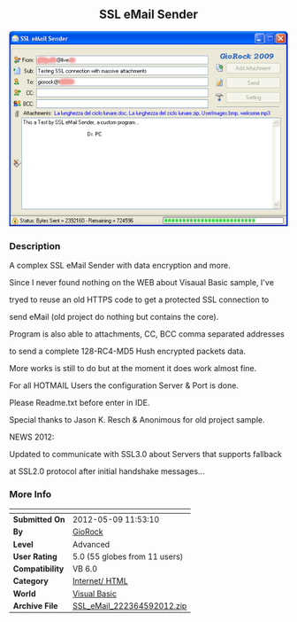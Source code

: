﻿<div align="center">

## SSL eMail Sender

<img src="PIC2009324161287201.gif">
</div>

### Description

A complex SSL eMail Sender with data encryption and more.

Since I never found nothing on the WEB about Visaual Basic sample, I've

tryed to reuse an old HTTPS code to get a protected SSL connection to

send eMail (old project do nothing but contains the core).

Program is also able to attachments, CC, BCC comma separated addresses

to send a complete 128-RC4-MD5 Hush encrypted packets data.

More works is still to do but at the moment it does work almost fine.

For all HOTMAIL Users the configuration Server & Port is done.

Please Readme.txt before enter in IDE.

Special thanks to Jason K. Resch & Anonimous for old project sample.

NEWS 2012:

Updated to communicate with SSL3.0 about Servers that supports fallback

at SSL2.0 protocol after initial handshake messages...
 
### More Info
 


<span>             |<span>
---                |---
**Submitted On**   |2012-05-09 11:53:10
**By**             |[GioRock](https://github.com/Planet-Source-Code/PSCIndex/blob/master/ByAuthor/giorock.md)
**Level**          |Advanced
**User Rating**    |5.0 (55 globes from 11 users)
**Compatibility**  |VB 6\.0
**Category**       |[Internet/ HTML](https://github.com/Planet-Source-Code/PSCIndex/blob/master/ByCategory/internet-html__1-34.md)
**World**          |[Visual Basic](https://github.com/Planet-Source-Code/PSCIndex/blob/master/ByWorld/visual-basic.md)
**Archive File**   |[SSL\_eMail\_222364592012\.zip](https://github.com/Planet-Source-Code/giorock-ssl-email-sender__1-71899/archive/master.zip)








